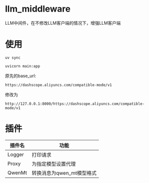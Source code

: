 # llm_middleware
LLM中间件，在不修改LLM客户端的情况下，增强LLM客户端

# 使用

`uv sync`

`uvicorn main:app`

原先的base_url: 

`https://dashscope.aliyuncs.com/compatible-mode/v1` 

修改为

`http://127.0.0.1:8000/https://dashscope.aliyuncs.com/compatible-mode/v1`

# 插件

| 插件名    | 功能                      |
| --------- | ------------------------- |
| Logger | 打印请求                  |
| Proxy     | 为指定模型设置代理        |
| QwenMt    | 转换消息为qwen_mt模型格式 |